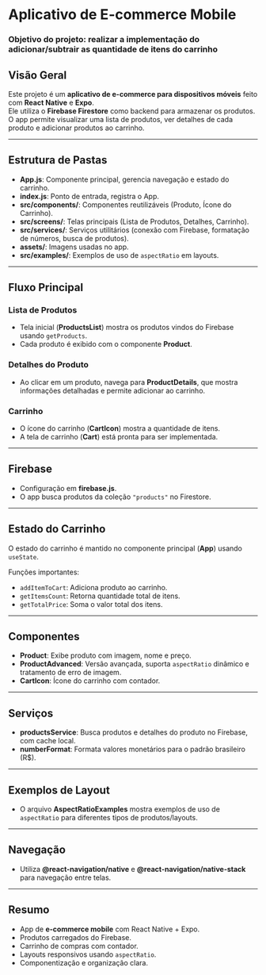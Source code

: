 # Aplicativo de E-commerce Mobile
### Objetivo do projeto: realizar a implementação do adicionar/subtrair as quantidade de itens do carrinho

## Visão Geral
Este projeto é um **aplicativo de e-commerce para dispositivos móveis** feito com **React Native** e **Expo**.  
Ele utiliza o **Firebase Firestore** como backend para armazenar os produtos.  
O app permite visualizar uma lista de produtos, ver detalhes de cada produto e adicionar produtos ao carrinho.

---

## Estrutura de Pastas
- **App.js**: Componente principal, gerencia navegação e estado do carrinho.  
- **index.js**: Ponto de entrada, registra o App.  
- **src/components/**: Componentes reutilizáveis (Produto, Ícone do Carrinho).  
- **src/screens/**: Telas principais (Lista de Produtos, Detalhes, Carrinho).  
- **src/services/**: Serviços utilitários (conexão com Firebase, formatação de números, busca de produtos).  
- **assets/**: Imagens usadas no app.  
- **src/examples/**: Exemplos de uso de `aspectRatio` em layouts.

---

## Fluxo Principal

### Lista de Produtos
- Tela inicial (**ProductsList**) mostra os produtos vindos do Firebase usando `getProducts`.  
- Cada produto é exibido com o componente **Product**.

### Detalhes do Produto
- Ao clicar em um produto, navega para **ProductDetails**, que mostra informações detalhadas e permite adicionar ao carrinho.

### Carrinho
- O ícone do carrinho (**CartIcon**) mostra a quantidade de itens.  
- A tela de carrinho (**Cart**) está pronta para ser implementada.

---

## Firebase
- Configuração em **firebase.js**.  
- O app busca produtos da coleção `"products"` no Firestore.

---

## Estado do Carrinho
O estado do carrinho é mantido no componente principal (**App**) usando `useState`.

Funções importantes:
- `addItemToCart`: Adiciona produto ao carrinho.  
- `getItemsCount`: Retorna quantidade total de itens.  
- `getTotalPrice`: Soma o valor total dos itens.

---

## Componentes
- **Product**: Exibe produto com imagem, nome e preço.  
- **ProductAdvanced**: Versão avançada, suporta `aspectRatio` dinâmico e tratamento de erro de imagem.  
- **CartIcon**: Ícone do carrinho com contador.

---

## Serviços
- **productsService**: Busca produtos e detalhes do produto no Firebase, com cache local.  
- **numberFormat**: Formata valores monetários para o padrão brasileiro (R$).

---

## Exemplos de Layout
- O arquivo **AspectRatioExamples** mostra exemplos de uso de `aspectRatio` para diferentes tipos de produtos/layouts.

---

## Navegação
- Utiliza **@react-navigation/native** e **@react-navigation/native-stack** para navegação entre telas.

---

## Resumo
- App de **e-commerce mobile** com React Native + Expo.  
- Produtos carregados do Firebase.  
- Carrinho de compras com contador.  
- Layouts responsivos usando `aspectRatio`.  
- Componentização e organização clara.
